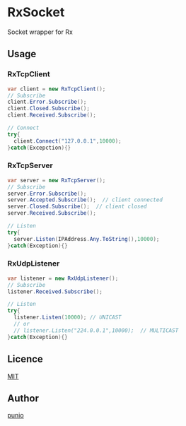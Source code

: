 # RxSocket
Socket wrapper for Rx

## Usage

### RxTcpClient
```cs
var client = new RxTcpClient();
// Subscribe
client.Error.Subscribe();
client.Closed.Subscribe();
client.Received.Subscribe();

// Connect
try{
  client.Connect("127.0.0.1",10000);
}catch(Excepction){}
```

### RxTcpServer
```cs
var server = new RxTcpServer();
// Subscribe
server.Error.Subscribe();
server.Accepted.Subscribe();  // client connected
server.Closed.Subscribe();  // client closed
server.Received.Subscribe();

// Listen
try{
  server.Listen(IPAddress.Any.ToString(),10000);
}catch(Exception){}
```

### RxUdpListener
```cs
var listener = new RxUdpListener();
// Subscribe
listener.Received.Subscribe();

// Listen
try{
  listener.Listen(10000); // UNICAST
  // or 
  // listener.Listen("224.0.0.1",10000);  // MULTICAST
}catch(Exception){}
```


## Licence
[MIT](https://github.com/punio/RxSocket/blob/master/LICENSE)


## Author
[punio](https://github.com/punio)
